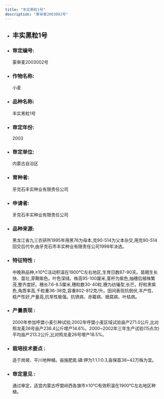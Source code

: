 ```yaml
---
title: "丰实黑粒1号"
description: "蒙审麦2003002号"
---
```

* ## 丰实黑粒1号
* ###  审定编号:  
   蒙审麦2003002号

*  ### 作物名称:  
   小麦

*   ###  品种名称: 
    丰实黑粒1号

*   ### 审定年份: 
    2003

*   ### 审定单位:  
    内蒙古自治区

*   ### 育种者:  
    牙克石丰实种业有限责任公司

*   ### 申请者:  
    牙克石丰实种业有限责任公司

*   ### 品种来源:  
    黑龙江省九三农研所1995年用黑76为母本,克90-514为父本杂交,用克90-514回交后代中,由牙克石市丰实种业有限责任公司1998年决选。

*   ### 特征特性 : 
    中晚熟品种,≥10℃活动积温在1900℃左右地区,生育日数87-90天。苗期生长快、苗壮,芽鞘紫色。叶色深绿。株高95-100厘米,茎杆为紫色,抽穗后植株繁茂,整齐度好。穗长7.6-8.5厘米,穗粒数30-40粒,穗为纺锤型,长芒。籽粒黑紫色,角质率高,千粒重36-38克,容重802-812克/升。田间表现抗倒伏,丰产性、稳产性好,产量高,抗旱性极强。抗锈病、赤霉病、根腐病、叶枯病。

*   ### 产量表现 : 
    2000年参加呼盟小麦引种试验;2002年呼盟小麦区域试验亩产271.0公斤,比对照龙麦26号亩产236.4公斤增产14.6%。2000~2002年三年生产试验(15点次)平均亩产213.2公斤,比对照龙麦26号增产18.5%。

*   ### 栽培技术要点 : 
    适于岗坡、平川地种植。亩施肥氮:磷:钾为1:1.1:0.3,亩保苗38~42万株为宜。

*   ### 审定意见 : 
    通过审定，适宜内蒙古呼盟岭西各旗市≥10℃有效积温在1900℃左右地区种植。
